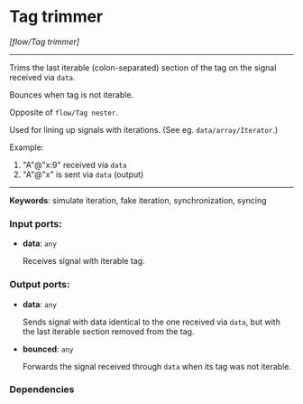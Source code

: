 # Tag trimmer

_[flow/Tag trimmer]_

---

Trims the last iterable (colon-separated) section of the tag on the signal received via `data`.  
  
Bounces when tag is not iterable.  
  
Opposite of `flow/Tag nester`.  
  
Used for lining up signals with iterations. (See eg. `data/array/Iterator`.)  
  
Example:  
1. "A"@"x:9" received via `data`  
2. "A"@"x" is sent via `data` (output)  

---

__Keywords__: simulate iteration, fake iteration, synchronization, syncing

### Input ports:

* __data__: ` any `

    Receives signal with iterable tag.

### Output ports:

* __data__: ` any `

    Sends signal with data identical to the one received via `data`, but with the last iterable section removed from the tag.


* __bounced__: ` any `

    Forwards the signal received through `data` when its tag was not iterable.

### Dependencies




